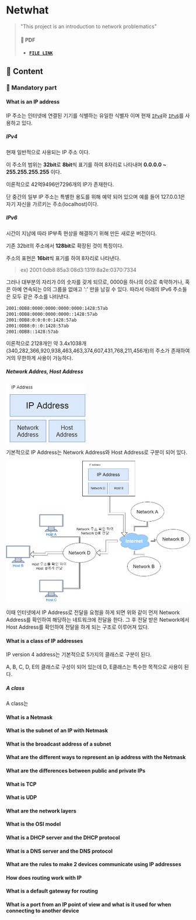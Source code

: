 # Netwhat

> "This project is an introduction to network problematics"
>
> #### 📝 PDF
>
> - [**`FILE LINK`**](../pdf/en.subject-Netwhat.pdf)

## 🚀 Content

### 🚩 Mandatory part

#### What is an IP address

IP 주소는 인터넷에 연결된 기기를 식별하는 유일한 식별자 이며 현재 [`IPv4`](#IPv4)와 [`IPv6`](#IPv6)를 사용하고 있다.

##### IPv4

현재 일반적으로 사용되는 IP 주소 이다.

이 주소의 범위는 **32bit**로 **8bit**씩 표기를 하여 8자리로 나타내며 **0.0.0.0 ~ 255.255.255.255** 이다.

이론적으로 42억9496만7296개의 IP가 존재한다.

단 중간의 일부 IP 주소는 특별한 용도를 위해 예약 되어 있으며 예를 들어 127.0.0.1은 자기 자신을 가르키는 주소(localhost)이다.

##### IPv6

시간이 지남에 따라 IP부족 현상을 해결하기 위해 만든 새로운 버전이다.

기존 32bit의 주소에서 **128bit**로 확장된 것이 특징이다.

주소의 표현은 **16bit**씩 표기를 하여 8자리로 나타낸다.

> ex) 2001:0db8:85a3:08d3:1319:8a2e:0370:7334

그러나 대부분의 자리가 0의 숫자를 갖게 되므로, 0000을 하나의 0으로 축약하거나, 혹은 아예 연속되는 0의 그룹을 없애고 ':' 만을 남길 수 있다. 따라서 아래의 IPv6 주소들은 모두 같은 주소를 나타낸다.

```
2001:0DB8:0000:0000:0000:0000:1428:57ab
2001:0DB8:0000:0000:0000::1428:57ab
2001:0DB8:0:0:0:0:1428:57ab
2001:0DB8:0::0:1428:57ab
2001:0DB8::1428:57ab
```

이론적으로 2128개인 약 3.4x1038개(340,282,366,920,938,463,463,374,607,431,768,211,456개)의 주소가 존재하여 거의 무한하게 사용이 가능하다.

##### Network Addres, Host Address

![image-20201001135313066](image/readme/image-20201001135313066.png)

기본적으로 IP Address는 Network Address와 Host Address로 구분이 되어 있다.

![image-20201001140322311](image/readme/image-20201001140322311.png)

 이때 인터넷에서 IP Address로 전달을 요청을 하게 되면 위와 같이 먼저 Network Address를 확인하여 해당하는 네트워크에 전달을 한다. 그 후 전달 받은 Network에서 Host Address를 확인하여 전달을 하게 되는 구조로 이루어져 있다.

#### What is a class of IP addresses

IP version 4 address는 기본적으로 5가지의 클래스로 구분이 된다.

A, B, C, D, E의 클래스로 구성이 되어 있는데 D, E클래스는 특수한 목적으로 사용이 된다.

##### A class

A class는 

#### What is a Netmask



#### What is the subnet of an IP with Netmask

#### What is the broadcast address of a subnet

#### What are the different ways to represent an ip address with the Netmask

#### What are the differences between public and private IPs

#### What is TCP

#### What is UDP

#### What are the network layers

#### What is the OSI model

#### What is a DHCP server and the DHCP protocol

#### What is a DNS server and the DNS protocol

#### What are the rules to make 2 devices communicate using IP addresses

#### How does routing work with IP

#### What is a default gateway for routing

#### What is a port from an IP point of view and what is it used for when connecting to another device